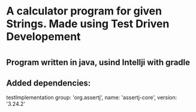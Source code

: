 # A calculator program for given Strings. Made using Test Driven Developement
#
## Program written in java, usind Intellji  with gradle
## Added dependencies:
testImplementation group: 'org.assertj', name: 'assertj-core', version: '3.24.2'
